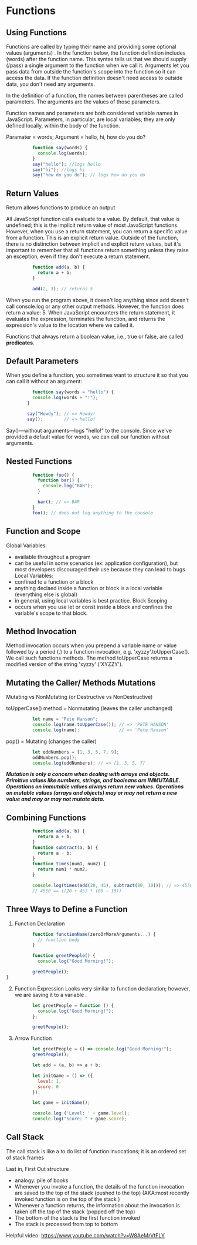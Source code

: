 # Functions
## Using Functions
Functions are called by typing their name and providing some optional values (arguments) . In the function below, the function definition includes (words) after the function name. This syntax tells us that we should supply (/pass) a single argument to the function when we call it. Arguments let you pass data from outside the function's scope into the function so it can access the data. If the function definition doesn't need access to outside data, you don't need any arguments.

In the definition of a function, the names between parentheses are called parameters. The arguments are the values of those parameters.

Function names and parameters are both considered variable names in JavaScript. Parameters, in particular, are local variables; they are only defined locally, within the body of the function.

Paramater = words; Argument = hello, hi, how do you do? 


```js 
          function say(words) {
            console.log(words);
          }
          say("hello"); //logs hello
          say("hi"); //logs hi
          say("how do you do"); // logs how do you do
```

## Return Values 
Return allows functions to produce an output

All JavaScript function calls evaluate to a value. By default, that value is undefined; this is the implicit return value of most JavaScript functions. However, when you use a return statement, you can return a specific value from a function. This is an explicit return value. Outside of the function, there is no distinction between implicit and explicit return values, but it's important to remember that all functions return something unless they raise an exception, even if they don't execute a return statement.

```js
          function add(a, b) {
            return a + b;
          }

          add(2, 3); // returns 5
```
When you run the program above, it doesn't log anything since add doesn't call console.log or any other output methods. However, the function does return a value: 5. When JavaScript encounters the return statement, it evaluates the expression, terminates the function, and returns the expression's value to the location where we called it.

Functions that always return a boolean value, i.e., true or false, are called **predicates**. 

## Default Parameters  
When you define a function, you sometimes want to structure it so that you can call it without an argument:
```js
          function say(words = "hello") {
          console.log(words + "!");
        }

        say("Howdy"); // => Howdy!
        say();        // => hello!
```
Say()—without arguments—logs "hello!" to the console. Since we've provided a default value for words, we can call our function without arguments.

## Nested Functions  
```js 
          function foo() {
            function bar() {
              console.log("BAR");
            }

            bar(); // => BAR
          }
          foo(); // does not log anything to the console 
```
## Function and Scope
Global Variables:
- available throughout a program
- can be useful in some scenarios (ex: application configuration), but most developers discouraged their use because they can lead to bugs 
Local Variables: 
- confined to a function or a block 
- anything declaed inside a function or block is a local variable (everything else is global)
- in general, using local variables is best practice. 
Block Scoping
- occurs when you use let or const inside a block and confines the variable's scope to that block.


## Method Invocation
Method invocation occurs when you prepend a variable name or value followed by a period (.) to a function invocation, e.g. 'xyzzy'.toUpperCase(). We call such functions methods. The method toUpperCase returns a modified version of the string 'xyzzy' ('XYZZY'). 


## Mutating the Caller/ Methods Mutations 
Mutating vs NonMutating (or Destructive vs NonDestructive)

toUpperCase() method = Nonmutating (leaves the caller unchanged) 
```js 
          let name = "Pete Hanson";
          console.log(name.toUpperCase()); // => 'PETE HANSON'
          console.log(name);               // => 'Pete Hanson'
```

pop() = Mutating (changes the caller)
```js
          let oddNumbers = [1, 3, 5, 7, 9];
          oddNumbers.pop();
          console.log(oddNumbers); // => [1, 3, 5, 7]
```

***Mutation is only a concern when dealing with arrays and objects. Primitive values like numbers, strings, and booleans are IMMUTABLE. Operations on immutable values always return new values. Operations on mutable values (arrays and objects) may or may not return a new value and may or may not mutate data.***

## Combining Functions  

``` js
          function add(a, b) {
            return a + b;
          }
          function subtract(a, b) {
            return a - b;
          }
          function times(num1, num2) {
            return num1 * num2;
          }

          console.log(times(add(20, 45), subtract(80, 10))); // => 4550
          // 4550 == ((20 + 45) * (80 - 10))
```

## Three Ways to Define a Function

1. Function Declaration
```js 
          function functionName(zeroOrMoreArguments...) {
            // function body
          }
```
```js 
          function greetPeople() {
            console.log("Good Morning!");

          greetPeople(); 
}
```
2. Function Expression
Looks very similar to function declaration; however, we are saving it to a variable .
```js 
          let greetPeople = function () {
            console.log("Good Morning!");
          };

          greetPeople();
```
3. Arrow Function 
```js
          let greetPeople = () => console.log("Good Morning!");
          greetPeople();
```
```js
          let add = (a, b) => a + b;
```
```js
          let initGame = () => ({
            level: 1,
            score: 0
          }); 

          let game = initGame(); 

          console.log ('Level: ' + game.level);
          console.log("Score: " + game.score);
```
## Call Stack
The call stack is like a to do list of function invocations; it is an ordered set of stack frames 

Last in, First Out structure
- analogy: pile of books 
- Whenever you invoke a function, the details of the function invocation are saved to the top of the stack (pushed to the top) (AKA:most recently invoked function is on the top of the stack )
- Whenever a function returns, the information about the invocation is taken off the top of the stack (popped off the top) 
- The bottom of the stack is the first function invoked
- The stack is processed from top to bottom 

Helpful video: https://www.youtube.com/watch?v=W8AeMrVtFLY